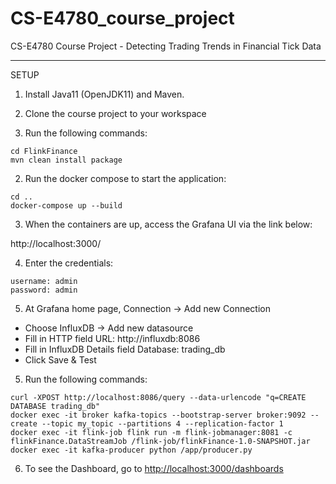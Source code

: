 # CS-E4780_course_project
CS-E4780 Course Project - Detecting Trading Trends in Financial Tick Data


----------------------------------------------------------------

SETUP

1) Install Java11 (OpenJDK11) and Maven.

2) Clone the course project to your workspace

3) Run the following commands:
```
cd FlinkFinance
mvn clean install package
```

2) Run the docker compose to start the application:
```
cd ..
docker-compose up --build
```

3) When the containers are up, access the Grafana UI via the link below:

http://localhost:3000/

4) Enter the credentials:
```
username: admin
password: admin
```

5) At Grafana home page, Connection -> Add new Connection 

- Choose InfluxDB -> Add new datasource 
- Fill in HTTP field URL: http://influxdb:8086
- Fill in InfluxDB Details field Database: trading_db
- Click Save & Test


5) Run  the following commands:
```
curl -XPOST http://localhost:8086/query --data-urlencode "q=CREATE DATABASE trading_db"
docker exec -it broker kafka-topics --bootstrap-server broker:9092 --create --topic my_topic --partitions 4 --replication-factor 1
docker exec -it flink-job flink run -m flink-jobmanager:8081 -c flinkFinance.DataStreamJob /flink-job/flinkFinance-1.0-SNAPSHOT.jar
docker exec -it kafka-producer python /app/producer.py
```

6) To see the Dashboard, go to [http://localhost:3000/dashboards](http://localhost:3000/dashboards)






